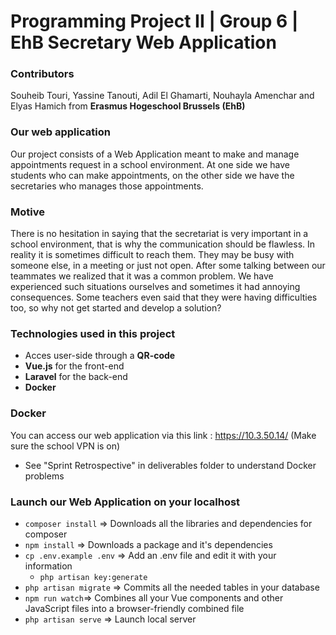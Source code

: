 # Programming Project II | Group 6 | EhB Secretary Web Application
 
### Contributors
Souheib Touri, Yassine Tanouti, Adil El Ghamarti, Nouhayla Amenchar and Elyas Hamich from **Erasmus Hogeschool Brussels (EhB)**
 
### Our web application
Our project consists of a Web Application meant to make and manage appointments request in a school environment. At one side we have students who can make appointments, on the other side we have the secretaries who manages those appointments. 

### Motive
There is no hesitation in saying that the secretariat is very important in a school environment, that is why the communication should be flawless. In reality it is sometimes difficult to reach them. They may be busy with someone else, in a meeting or just not open. After some talking between our teammates we realized that it was a common problem. We have experienced such situations ourselves and sometimes it had annoying consequences. Some teachers even said that they were having difficulties too, so why not get started and develop a solution?

### Technologies used in this project
* Acces user-side through a **QR-code**
* **Vue.js** for the front-end
* **Laravel** for the back-end
* **Docker**

### Docker 
You can access our web application via this link : https://10.3.50.14/ (Make sure the school VPN is on) 
* See "Sprint Retrospective" in deliverables folder to understand Docker problems

### Launch our Web Application on your localhost
* `composer install` => Downloads all the libraries and dependencies for composer
* `npm install` => Downloads a package and it's dependencies
* `cp .env.example .env` => Add an .env file and edit it with your information
  * `php artisan key:generate`
* `php artisan migrate` => Commits all the needed tables in your database
* `npm run watch`=> Combines all your Vue components and other JavaScript files into a browser-friendly combined file
* `php artisan serve` => Launch local server
